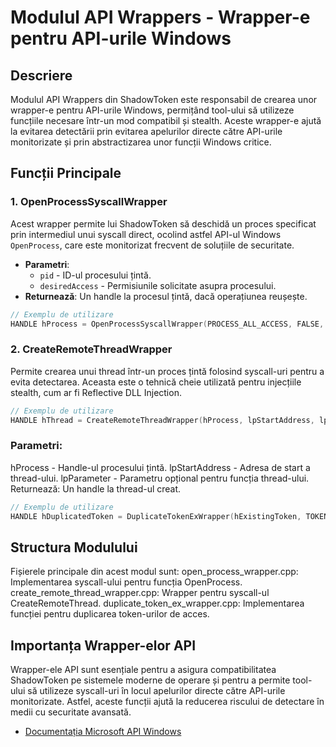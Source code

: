 # Modulul API Wrappers - Wrapper-e pentru API-urile Windows

## Descriere
Modulul API Wrappers din ShadowToken este responsabil de crearea unor wrapper-e pentru API-urile Windows, permițând tool-ului să utilizeze funcțiile necesare într-un mod compatibil și stealth. Aceste wrapper-e ajută la evitarea detectării prin evitarea apelurilor directe către API-urile monitorizate și prin abstractizarea unor funcții Windows critice.

## Funcții Principale

### 1. OpenProcessSyscallWrapper
Acest wrapper permite lui ShadowToken să deschidă un proces specificat prin intermediul unui syscall direct, ocolind astfel API-ul Windows `OpenProcess`, care este monitorizat frecvent de soluțiile de securitate.

- **Parametri**:
  - `pid` - ID-ul procesului țintă.
  - `desiredAccess` - Permisiunile solicitate asupra procesului.
- **Returnează**: Un handle la procesul țintă, dacă operațiunea reușește.

```cpp
// Exemplu de utilizare
HANDLE hProcess = OpenProcessSyscallWrapper(PROCESS_ALL_ACCESS, FALSE, targetPID);
```
### 2. CreateRemoteThreadWrapper
Permite crearea unui thread într-un proces țintă folosind syscall-uri pentru a evita detectarea. Aceasta este o tehnică cheie utilizată pentru injecțiile stealth, cum ar fi Reflective DLL Injection.
```cpp
// Exemplu de utilizare
HANDLE hThread = CreateRemoteThreadWrapper(hProcess, lpStartAddress, lpParameter);
```
### Parametri:
hProcess - Handle-ul procesului țintă.
lpStartAddress - Adresa de start a thread-ului.
lpParameter - Parametru opțional pentru funcția thread-ului.
Returnează: Un handle la thread-ul creat.

```cpp
// Exemplu de utilizare
HANDLE hDuplicatedToken = DuplicateTokenExWrapper(hExistingToken, TOKEN_ALL_ACCESS);
```
## Structura Modulului
Fișierele principale din acest modul sunt:
open_process_wrapper.cpp: Implementarea syscall-ului pentru funcția OpenProcess.
create_remote_thread_wrapper.cpp: Wrapper pentru syscall-ul CreateRemoteThread.
duplicate_token_ex_wrapper.cpp: Implementarea funcției pentru duplicarea token-urilor de acces.
## Importanța Wrapper-elor API
Wrapper-ele API sunt esențiale pentru a asigura compatibilitatea ShadowToken pe sistemele moderne de operare și pentru a permite tool-ului să utilizeze syscall-uri în locul apelurilor directe către API-urile monitorizate. Astfel, aceste funcții ajută la reducerea riscului de detectare în medii cu securitate avansată.
- [Documentația Microsoft API Windows](https://learn.microsoft.com/en-us/windows/win32/api/)
